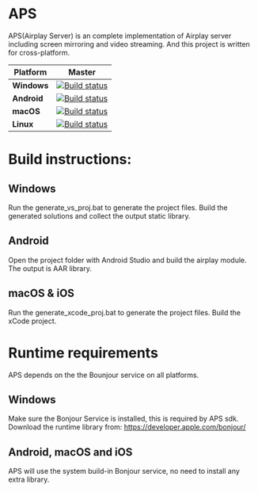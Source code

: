 APS
===========================
APS(Airplay Server) is an complete implementation of Airplay server including screen mirroring and video streaming. And this project is written for cross-platform.

| Platform | Master |
| --- |  :---: |
| **Windows** |  [![Build status](https://dev.azure.com/sheentian/T-Work/_apis/build/status/AirplayServerSDK-Build-Windows)](https://dev.azure.com/sheentian/T-Work/_build/latest?definitionId=20) |
| **Android** | [![Build status](https://dev.azure.com/sheentian/T-Work/_apis/build/status/AirplayServerSDK-Build-Android)](https://dev.azure.com/sheentian/T-Work/_build/latest?definitionId=21) |
| **macOS** | [![Build status](https://dev.azure.com/sheentian/T-Work/_apis/build/status/AirplayServerSDK-Build-macOS)](https://dev.azure.com/sheentian/T-Work/_build/latest?definitionId=22) |
| **Linux** |[![Build status](https://dev.azure.com/sheentian/T-Work/_apis/build/status/AirplayServerSDK-Build-Linux)](https://dev.azure.com/sheentian/T-Work/_build/latest?definitionId=23)|

# Build instructions:

## Windows
Run the generate_vs_proj.bat to generate the project files. Build the generated solutions and collect the output static library. 

## Android
Open the project folder with Android Studio and build the airplay module. The output is AAR library.

## macOS & iOS
Run the generate_xcode_proj.bat to generate the project files. Build the xCode project.


# Runtime requirements
APS depends on the the Bounjour service on all platforms.

## Windows
Make sure the Bonjour Service is installed, this is required by APS sdk. Download the runtime library from: https://developer.apple.com/bonjour/

## Android, macOS and iOS
APS will use the system build-in Bonjour service, no need to install any extra library.